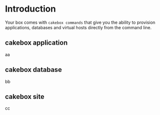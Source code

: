 # Introduction

Your box comes with ``cakebox commands`` that give you the ability to provision
applications, databases and virtual hosts directly from the command line.




## cakebox application

aa

## cakebox database

bb

## cakebox site

cc
